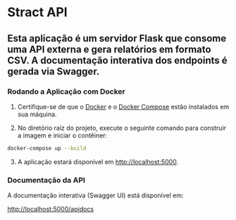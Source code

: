 # Stract API

## Esta aplicação é um servidor Flask que consome uma API externa e gera relatórios em formato CSV. A documentação interativa dos endpoints é gerada via Swagger.

### Rodando a Aplicação com Docker

1. Certifique-se de que o [Docker](https://docs.docker.com/get-docker/) e o [Docker Compose](https://docs.docker.com/compose/install/) estão instalados em sua máquina.

2. No diretório raiz do projeto, execute o seguinte comando para construir a imagem e iniciar o contêiner:

```bash
docker-compose up --build
```

3. A aplicação estará disponível em [http://localhost:5000](http://localhost:5000).

### Documentação da API

A documentação interativa (Swagger UI) está disponível em:

[http://localhost:5000/apidocs](http://localhost:5000/apidocs)
